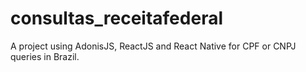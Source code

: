 # consultas_receitafederal
A project using AdonisJS, ReactJS and React Native for CPF or CNPJ queries in Brazil.
